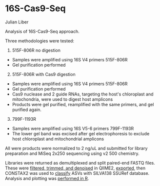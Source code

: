 # 16S-Cas9-Seq

Julian Liber

Analysis of 16S-Cas9-Seq approach.

Three methodologies were tested:
1) 515F-806R no digestion
 - Samples were amplified using 16S V4 primers 515F-806R
 - Gel purification performed

2) 515F-806R with Cas9 digestion
- Samples were amplified using 16S V4 primers 515F-806R
- Gel purification performed
- Cas9 nuclease and 2 guide RNAs, targeting the host's chloroplast and mitochondria, were used to digest host amplicons
- Products were gel purified, reamplified with the same primers, and gel purified again.

3) 799F-1193R
- Samples were amplified using 16S V5-6 primers 799F-1193R
- The lower gel band was excised after gel electrophoresis to exclude host chloroplast and mitochondrial amplicons

All were products were normalized to 2 ng/uL and submitted for library preparation and MiSeq 2x250 sequencing using v2 500 chemistry.

Libraries were returned as demultiplexed and split paired-end FASTQ files. These were [filtered, trimmed, and denoised](https://github.com/liberjul/16S-Cas9-Seq/blob/main/scripts/01a_filter_trim_denoise.sh) in QIIME2, [exported](https://github.com/liberjul/16S-Cas9-Seq/blob/main/scripts/02a_export.sh), then CONSTAX2 was used to [classify](https://github.com/liberjul/16S-Cas9-Seq/blob/main/scripts/03a_classify_constax.sh) ASVs with SILVA138 SSURef database. Analysis and plotting was [performed in R](https://github.com/liberjul/16S-Cas9-Seq/blob/main/scripts/04a_ecological_analysis.R).
